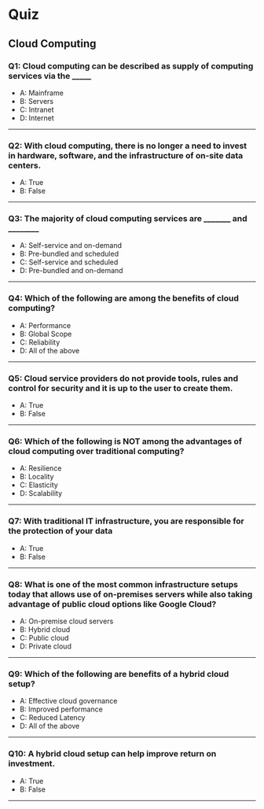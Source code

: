 # Quiz

## Cloud Computing

### Q1: Cloud computing can be described as supply of computing services via the _____
- A: Mainframe
- B: Servers
- C: Intranet
- D: Internet
---

### Q2: With cloud computing, there is no longer a need to invest in hardware, software, and the infrastructure of on-site data centers.
- A: True
- B: False
---

### Q3: The majority of cloud computing services are _______ and ________
- A: Self-service and on-demand
- B: Pre-bundled and scheduled
- C: Self-service and scheduled
- D: Pre-bundled and on-demand
---

### Q4: Which of the following are among the benefits of cloud computing?
- A: Performance
- B: Global Scope
- C: Reliability
- D: All of the above
---

### Q5: Cloud service providers do not provide tools, rules and control for security and it is up to the user to create them.
- A: True
- B: False
---


### Q6: Which of the following is NOT among the advantages of cloud computing over traditional computing?
- A: Resilience
- B: Locality
- C: Elasticity
- D: Scalability
---

### Q7: With traditional IT infrastructure, you are responsible for the protection of your data
- A: True
- B: False
---

### Q8: What is one of the most common infrastructure setups today that allows use of on-premises servers while also taking advantage of public cloud options like Google Cloud?
- A: On-premise cloud servers
- B: Hybrid cloud
- C: Public cloud
- D: Private cloud
---

### Q9: Which of the following are benefits of a hybrid cloud setup?
- A: Effective cloud governance
- B: Improved performance
- C: Reduced Latency
- D: All of the above
---

### Q10: A hybrid cloud setup can help improve return on investment.
- A: True
- B: False
---
